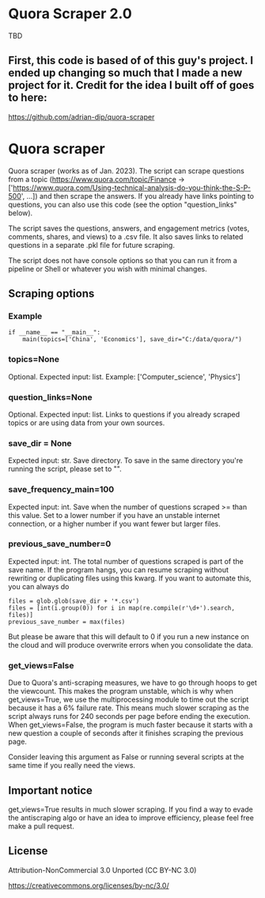 


# Quora Scraper 2.0

TBD


## First, this code is based of of this guy's project. I ended up changing so much that I made a new project for it. Credit for the idea I built off of goes to here:
https://github.com/adrian-dip/quora-scraper

# Quora scraper

Quora scraper (works as of Jan. 2023). The script can scrape questions from a topic (https://www.quora.com/topic/Finance -> ['https://www.quora.com/Using-technical-analysis-do-you-think-the-S-P-500', ...]) and then scrape the answers. If you already have links pointing to questions, you can also use this code (see the option "question_links" below).

The script saves the questions, answers, and engagement metrics (votes, comments, shares, and views) to a .csv file. It also saves links to related questions in a separate .pkl file for future scraping. 

The script does not have console options so that you can run it from a pipeline or Shell or whatever you wish with minimal changes. 

## Scraping options

### Example

```
if __name__ == "__main__":
    main(topics=['China', 'Economics'], save_dir="C:/data/quora/")
```

### topics=None 

Optional. Expected input: list. Example: ['Computer_science', 'Physics']

### question_links=None 
Optional. Expected input: list. Links to questions if you already scraped topics or are using data from your own sources.

### save_dir = None
Expected input: str. Save directory. To save in the same directory you're running the script, please set to "".

### save_frequency_main=100 
Expected input: int. Save when the number of questions scraped >= than this value. Set to a lower number if you have an unstable internet connection, or a higher number if you want fewer but larger files.


### previous_save_number=0
Expected input: int. The total number of questions scraped is part of the save name. If the program hangs, you can resume scraping without rewriting or duplicating files using this kwarg. If you want to automate this, you can always do 
```
files = glob.glob(save_dir + '*.csv')
files = [int(i.group(0)) for i in map(re.compile(r'\d+').search, files)]
previous_save_number = max(files)
```
But please be aware that this will default to 0 if you run a new instance on the cloud and will produce overwrite errors when you consolidate the data.

### get_views=False

Due to Quora's anti-scraping measures, we have to go through hoops to get the viewcount. This makes the program unstable, which is why when get_views=True, we use the multiprocessing module to time out the script because it has a 6% failure rate. This means much slower scraping as the script always runs for 240 seconds per page before ending the execution. When get_views=False, the program is much faster because it starts with a new question a couple of seconds after it finishes scraping the previous page.

Consider leaving this argument as False or running several scripts at the same time if you really need the views.


## Important notice
get_views=True results in much slower scraping. If you find a way to evade the antiscraping algo or have an idea to improve efficiency, please feel free make a pull request.

## License
Attribution-NonCommercial 3.0 Unported (CC BY-NC 3.0) 

https://creativecommons.org/licenses/by-nc/3.0/
